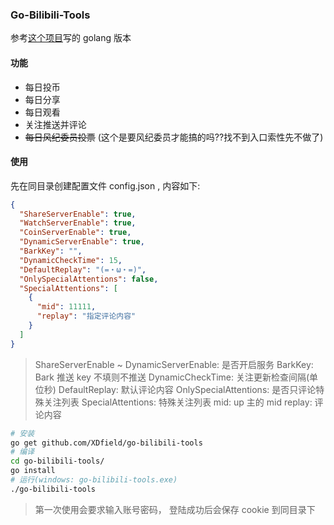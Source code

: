 ### Go-Bilibili-Tools

参考[这个项目](https://github.com/Dawnnnnnn/bilibili-tools)写的 golang 版本

#### 功能

- 每日投币
- 每日分享
- 每日观看
- 关注推送并评论
- ~~每日风纪委员投票~~ (这个是要风纪委员才能搞的吗??找不到入口索性先不做了)

#### 使用

先在同目录创建配置文件 config.json , 内容如下:

```json
{
  "ShareServerEnable": true,
  "WatchServerEnable": true,
  "CoinServerEnable": true,
  "DynamicServerEnable": true,
  "BarkKey": "",
  "DynamicCheckTime": 15,
  "DefaultReplay": "(=・ω・=)",
  "OnlySpecialAttentions": false,
  "SpecialAttentions": [
    {
      "mid": 11111,
      "replay": "指定评论内容"
    }
  ]
}
```

> ShareServerEnable ~ DynamicServerEnable: 是否开启服务
> BarkKey: Bark 推送 key 不填则不推送
> DynamicCheckTime: 关注更新检查间隔(单位秒)
> DefaultReplay: 默认评论内容
> OnlySpecialAttentions: 是否只评论特殊关注列表
> SpecialAttentions: 特殊关注列表
> mid: up 主的 mid
> replay: 评论内容

```bash
# 安装
go get github.com/XDfield/go-bilibili-tools
# 编译
cd go-bilibili-tools/
go install
# 运行(windows: go-bilibili-tools.exe)
./go-bilibili-tools
```

> 第一次使用会要求输入账号密码， 登陆成功后会保存 cookie 到同目录下
